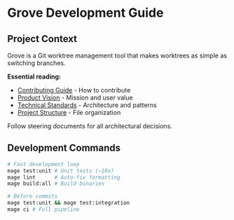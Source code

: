 # Grove Development Guide

## Project Context

Grove is a Git worktree management tool that makes worktrees as simple as switching branches.

**Essential reading:**

- [Contributing Guide](CONTRIBUTING.md) - How to contribute
- [Product Vision](.spec-workflow/steering/product.md) - Mission and user value
- [Technical Standards](.spec-workflow/steering/tech.md) - Architecture and patterns
- [Project Structure](.spec-workflow/steering/structure.md) - File organization

Follow steering documents for all architectural decisions.

## Development Commands

```bash
# Fast development loop
mage test:unit # Unit tests (~10s)
mage lint      # Auto-fix formatting
mage build:all # Build binaries

# Before commits
mage test:unit && mage test:integration
mage ci # Full pipeline
```

